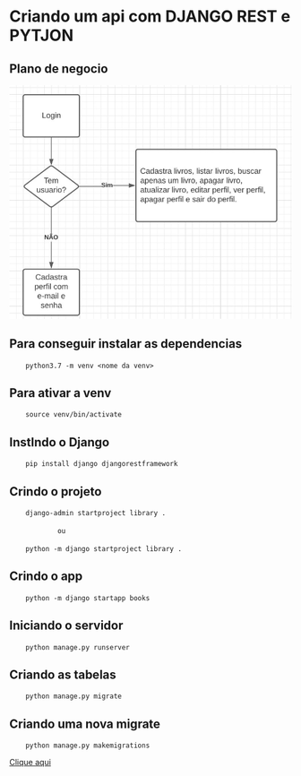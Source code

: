# Criando um api com DJANGO REST e PYTJON

<h2>Plano de negocio</h2>

<img src="./img/1.jpeg"/>

<h2>Para conseguir instalar as dependencias</h2>


        python3.7 -m venv <nome da venv>


<h2>Para ativar a venv</h2>

        source venv/bin/activate

<h2>Instlndo o Django</h2>


        pip install django djangorestframework

<h2>Crindo o projeto</h2>

        django-admin startproject library .

                ou

        python -m django startproject library .

<h2>Crindo o app</h2>

        python -m django startapp books

<h2>Iniciando o servidor</h2>

        python manage.py runserver

<h2>Criando as tabelas</h2>

        python manage.py migrate

<h2>Criando uma nova migrate</h2>

        python manage.py makemigrations

<a href="https://www.youtube.com/watch?v=wtl8ZyCbTbg">Clique aqui</a>
